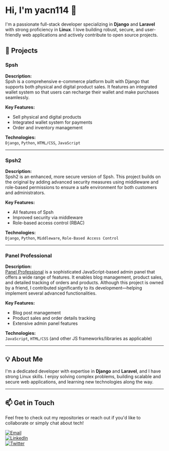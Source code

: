 # Hi, I'm yacn114 👋

I'm a passionate full-stack developer specializing in **Django** and **Laravel** with strong proficiency in **Linux**. I love building robust, secure, and user-friendly web applications and actively contribute to open source projects.

## 🚀 Projects

### Spsh
**Description:**  
Spsh is a comprehensive e-commerce platform built with Django that supports both physical and digital product sales. It features an integrated wallet system so that users can recharge their wallet and make purchases seamlessly.

**Key Features:**
- Sell physical and digital products
- Integrated wallet system for payments
- Order and inventory management

**Technologies:**  
`Django`, `Python`, `HTML/CSS`, `JavaScript`

---

### Spsh2
**Description:**  
Spsh2 is an enhanced, more secure version of Spsh. This project builds on the original by adding advanced security measures using middleware and role-based permissions to ensure a safe environment for both customers and administrators.

**Key Features:**
- All features of Spsh
- Improved security via middleware
- Role-based access control (RBAC)

**Technologies:**  
`Django`, `Python`, `Middleware`, `Role-Based Access Control`

---

### Panel Professional
**Description:**  
[Panel Professional](https://github.com/ashkanrabiee/panel_professional) is a sophisticated JavaScript-based admin panel that offers a wide range of features. It enables blog management, product sales, and detailed tracking of orders and products. Although this project is owned by a friend, I contributed significantly to its development—helping implement several advanced functionalities.

**Key Features:**
- Blog post management
- Product sales and order details tracking
- Extensive admin panel features

**Technologies:**  
`JavaScript`, `HTML/CSS` (and other JS frameworks/libraries as applicable)

---

## 💡 About Me

I'm a dedicated developer with expertise in **Django** and **Laravel**, and I have strong Linux skills. I enjoy solving complex problems, building scalable and secure web applications, and learning new technologies along the way.

---

## 📫 Get in Touch

Feel free to check out my repositories or reach out if you'd like to collaborate or simply chat about tech!

[![Email](https://img.shields.io/badge/Email-your.email%40example.com-blue)](mailto:your.email@example.com)  
[![LinkedIn](https://img.shields.io/badge/LinkedIn-MyProfile-blue)](https://www.linkedin.com/in/yourprofile)  
[![Twitter](https://img.shields.io/badge/Twitter-@yourhandle-blue)](https://twitter.com/yourhandle)
